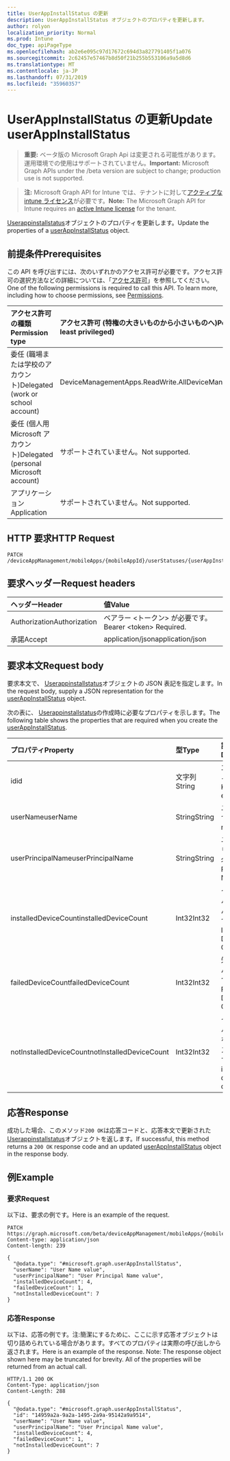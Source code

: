 ```yaml
---
title: UserAppInstallStatus の更新
description: UserAppInstallStatus オブジェクトのプロパティを更新します。
author: rolyon
localization_priority: Normal
ms.prod: Intune
doc_type: apiPageType
ms.openlocfilehash: ab2e6e095c97d17672c694d3a827791405f1a076
ms.sourcegitcommit: 2c62457e57467b8d50f21b255b553106a9a5d8d6
ms.translationtype: MT
ms.contentlocale: ja-JP
ms.lasthandoff: 07/31/2019
ms.locfileid: "35960357"
---
```

# <a name="update-userappinstallstatus"></a><span data-ttu-id="d13e3-103">UserAppInstallStatus の更新</span><span class="sxs-lookup"><span data-stu-id="d13e3-103">Update userAppInstallStatus</span></span>

> <span data-ttu-id="d13e3-104">**重要:** ベータ版の Microsoft Graph Api は変更される可能性があります。運用環境での使用はサポートされていません。</span><span class="sxs-lookup"><span data-stu-id="d13e3-104">**Important:** Microsoft Graph APIs under the /beta version are subject to change; production use is not supported.</span></span>

> <span data-ttu-id="d13e3-105">**注:** Microsoft Graph API for Intune では、テナントに対して[アクティブな intune ライセンス](https://go.microsoft.com/fwlink/?linkid=839381)が必要です。</span><span class="sxs-lookup"><span data-stu-id="d13e3-105">**Note:** The Microsoft Graph API for Intune requires an [active Intune license](https://go.microsoft.com/fwlink/?linkid=839381) for the tenant.</span></span>

<span data-ttu-id="d13e3-106">[Userappinstallstatus](../resources/intune-apps-userappinstallstatus.md)オブジェクトのプロパティを更新します。</span><span class="sxs-lookup"><span data-stu-id="d13e3-106">Update the properties of a [userAppInstallStatus](../resources/intune-apps-userappinstallstatus.md) object.</span></span>

## <a name="prerequisites"></a><span data-ttu-id="d13e3-107">前提条件</span><span class="sxs-lookup"><span data-stu-id="d13e3-107">Prerequisites</span></span>
<span data-ttu-id="d13e3-p101">この API を呼び出すには、次のいずれかのアクセス許可が必要です。アクセス許可の選択方法などの詳細については、「[アクセス許可](/graph/permissions-reference)」を参照してください。</span><span class="sxs-lookup"><span data-stu-id="d13e3-p101">One of the following permissions is required to call this API. To learn more, including how to choose permissions, see [Permissions](/graph/permissions-reference).</span></span>

|<span data-ttu-id="d13e3-110">アクセス許可の種類</span><span class="sxs-lookup"><span data-stu-id="d13e3-110">Permission type</span></span>|<span data-ttu-id="d13e3-111">アクセス許可 (特権の大きいものから小さいものへ)</span><span class="sxs-lookup"><span data-stu-id="d13e3-111">Permissions (from most to least privileged)</span></span>|
|:---|:---|
|<span data-ttu-id="d13e3-112">委任 (職場または学校のアカウント)</span><span class="sxs-lookup"><span data-stu-id="d13e3-112">Delegated (work or school account)</span></span>|<span data-ttu-id="d13e3-113">DeviceManagementApps.ReadWrite.All</span><span class="sxs-lookup"><span data-stu-id="d13e3-113">DeviceManagementApps.ReadWrite.All</span></span>|
|<span data-ttu-id="d13e3-114">委任 (個人用 Microsoft アカウント)</span><span class="sxs-lookup"><span data-stu-id="d13e3-114">Delegated (personal Microsoft account)</span></span>|<span data-ttu-id="d13e3-115">サポートされていません。</span><span class="sxs-lookup"><span data-stu-id="d13e3-115">Not supported.</span></span>|
|<span data-ttu-id="d13e3-116">アプリケーション</span><span class="sxs-lookup"><span data-stu-id="d13e3-116">Application</span></span>|<span data-ttu-id="d13e3-117">サポートされていません。</span><span class="sxs-lookup"><span data-stu-id="d13e3-117">Not supported.</span></span>|

## <a name="http-request"></a><span data-ttu-id="d13e3-118">HTTP 要求</span><span class="sxs-lookup"><span data-stu-id="d13e3-118">HTTP Request</span></span>
<!-- {
  "blockType": "ignored"
}
-->
``` http
PATCH /deviceAppManagement/mobileApps/{mobileAppId}/userStatuses/{userAppInstallStatusId}
```

## <a name="request-headers"></a><span data-ttu-id="d13e3-119">要求ヘッダー</span><span class="sxs-lookup"><span data-stu-id="d13e3-119">Request headers</span></span>
|<span data-ttu-id="d13e3-120">ヘッダー</span><span class="sxs-lookup"><span data-stu-id="d13e3-120">Header</span></span>|<span data-ttu-id="d13e3-121">値</span><span class="sxs-lookup"><span data-stu-id="d13e3-121">Value</span></span>|
|:---|:---|
|<span data-ttu-id="d13e3-122">Authorization</span><span class="sxs-lookup"><span data-stu-id="d13e3-122">Authorization</span></span>|<span data-ttu-id="d13e3-123">ベアラー &lt;トークン&gt; が必要です。</span><span class="sxs-lookup"><span data-stu-id="d13e3-123">Bearer &lt;token&gt; Required.</span></span>|
|<span data-ttu-id="d13e3-124">承諾</span><span class="sxs-lookup"><span data-stu-id="d13e3-124">Accept</span></span>|<span data-ttu-id="d13e3-125">application/json</span><span class="sxs-lookup"><span data-stu-id="d13e3-125">application/json</span></span>|

## <a name="request-body"></a><span data-ttu-id="d13e3-126">要求本文</span><span class="sxs-lookup"><span data-stu-id="d13e3-126">Request body</span></span>
<span data-ttu-id="d13e3-127">要求本文で、 [Userappinstallstatus](../resources/intune-apps-userappinstallstatus.md)オブジェクトの JSON 表記を指定します。</span><span class="sxs-lookup"><span data-stu-id="d13e3-127">In the request body, supply a JSON representation for the [userAppInstallStatus](../resources/intune-apps-userappinstallstatus.md) object.</span></span>

<span data-ttu-id="d13e3-128">次の表に、 [Userappinstallstatus](../resources/intune-apps-userappinstallstatus.md)の作成時に必要なプロパティを示します。</span><span class="sxs-lookup"><span data-stu-id="d13e3-128">The following table shows the properties that are required when you create the [userAppInstallStatus](../resources/intune-apps-userappinstallstatus.md).</span></span>

|<span data-ttu-id="d13e3-129">プロパティ</span><span class="sxs-lookup"><span data-stu-id="d13e3-129">Property</span></span>|<span data-ttu-id="d13e3-130">型</span><span class="sxs-lookup"><span data-stu-id="d13e3-130">Type</span></span>|<span data-ttu-id="d13e3-131">説明</span><span class="sxs-lookup"><span data-stu-id="d13e3-131">Description</span></span>|
|:---|:---|:---|
|<span data-ttu-id="d13e3-132">id</span><span class="sxs-lookup"><span data-stu-id="d13e3-132">id</span></span>|<span data-ttu-id="d13e3-133">文字列</span><span class="sxs-lookup"><span data-stu-id="d13e3-133">String</span></span>|<span data-ttu-id="d13e3-134">エンティティのキー。</span><span class="sxs-lookup"><span data-stu-id="d13e3-134">Key of the entity.</span></span>|
|<span data-ttu-id="d13e3-135">userName</span><span class="sxs-lookup"><span data-stu-id="d13e3-135">userName</span></span>|<span data-ttu-id="d13e3-136">String</span><span class="sxs-lookup"><span data-stu-id="d13e3-136">String</span></span>|<span data-ttu-id="d13e3-137">ユーザー名です。</span><span class="sxs-lookup"><span data-stu-id="d13e3-137">User name.</span></span>|
|<span data-ttu-id="d13e3-138">userPrincipalName</span><span class="sxs-lookup"><span data-stu-id="d13e3-138">userPrincipalName</span></span>|<span data-ttu-id="d13e3-139">String</span><span class="sxs-lookup"><span data-stu-id="d13e3-139">String</span></span>|<span data-ttu-id="d13e3-140">ユーザープリンシパル名。</span><span class="sxs-lookup"><span data-stu-id="d13e3-140">User Principal Name.</span></span>|
|<span data-ttu-id="d13e3-141">installedDeviceCount</span><span class="sxs-lookup"><span data-stu-id="d13e3-141">installedDeviceCount</span></span>|<span data-ttu-id="d13e3-142">Int32</span><span class="sxs-lookup"><span data-stu-id="d13e3-142">Int32</span></span>|<span data-ttu-id="d13e3-143">インストールされたデバイスの数です。</span><span class="sxs-lookup"><span data-stu-id="d13e3-143">Installed Device Count.</span></span>|
|<span data-ttu-id="d13e3-144">failedDeviceCount</span><span class="sxs-lookup"><span data-stu-id="d13e3-144">failedDeviceCount</span></span>|<span data-ttu-id="d13e3-145">Int32</span><span class="sxs-lookup"><span data-stu-id="d13e3-145">Int32</span></span>|<span data-ttu-id="d13e3-146">失敗したデバイスの数です。</span><span class="sxs-lookup"><span data-stu-id="d13e3-146">Failed Device Count.</span></span>|
|<span data-ttu-id="d13e3-147">notInstalledDeviceCount</span><span class="sxs-lookup"><span data-stu-id="d13e3-147">notInstalledDeviceCount</span></span>|<span data-ttu-id="d13e3-148">Int32</span><span class="sxs-lookup"><span data-stu-id="d13e3-148">Int32</span></span>|<span data-ttu-id="d13e3-149">インストールされていないデバイスの数です。</span><span class="sxs-lookup"><span data-stu-id="d13e3-149">Not installed device count.</span></span>|



## <a name="response"></a><span data-ttu-id="d13e3-150">応答</span><span class="sxs-lookup"><span data-stu-id="d13e3-150">Response</span></span>
<span data-ttu-id="d13e3-151">成功した場合、このメソッド`200 OK`は応答コードと、応答本文で更新された[Userappinstallstatus](../resources/intune-apps-userappinstallstatus.md)オブジェクトを返します。</span><span class="sxs-lookup"><span data-stu-id="d13e3-151">If successful, this method returns a `200 OK` response code and an updated [userAppInstallStatus](../resources/intune-apps-userappinstallstatus.md) object in the response body.</span></span>

## <a name="example"></a><span data-ttu-id="d13e3-152">例</span><span class="sxs-lookup"><span data-stu-id="d13e3-152">Example</span></span>

### <a name="request"></a><span data-ttu-id="d13e3-153">要求</span><span class="sxs-lookup"><span data-stu-id="d13e3-153">Request</span></span>
<span data-ttu-id="d13e3-154">以下は、要求の例です。</span><span class="sxs-lookup"><span data-stu-id="d13e3-154">Here is an example of the request.</span></span>
``` http
PATCH https://graph.microsoft.com/beta/deviceAppManagement/mobileApps/{mobileAppId}/userStatuses/{userAppInstallStatusId}
Content-type: application/json
Content-length: 239

{
  "@odata.type": "#microsoft.graph.userAppInstallStatus",
  "userName": "User Name value",
  "userPrincipalName": "User Principal Name value",
  "installedDeviceCount": 4,
  "failedDeviceCount": 1,
  "notInstalledDeviceCount": 7
}
```

### <a name="response"></a><span data-ttu-id="d13e3-155">応答</span><span class="sxs-lookup"><span data-stu-id="d13e3-155">Response</span></span>
<span data-ttu-id="d13e3-p102">以下は、応答の例です。注:簡潔にするために、ここに示す応答オブジェクトは切り詰められている場合があります。すべてのプロパティは実際の呼び出しから返されます。</span><span class="sxs-lookup"><span data-stu-id="d13e3-p102">Here is an example of the response. Note: The response object shown here may be truncated for brevity. All of the properties will be returned from an actual call.</span></span>
``` http
HTTP/1.1 200 OK
Content-Type: application/json
Content-Length: 288

{
  "@odata.type": "#microsoft.graph.userAppInstallStatus",
  "id": "14959a2a-9a2a-1495-2a9a-95142a9a9514",
  "userName": "User Name value",
  "userPrincipalName": "User Principal Name value",
  "installedDeviceCount": 4,
  "failedDeviceCount": 1,
  "notInstalledDeviceCount": 7
}
```





